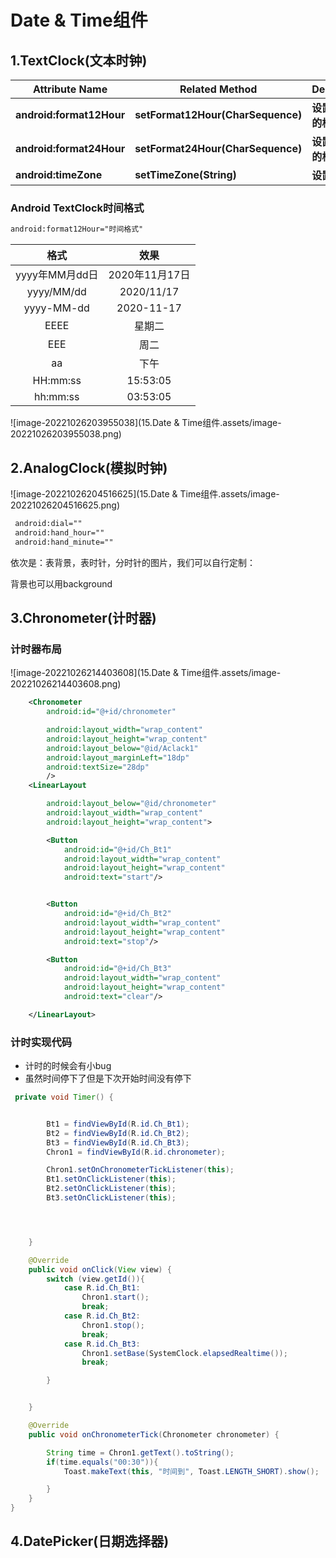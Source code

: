 # Date & Time组件

## 1.TextClock(文本时钟)

| Attribute Name           | Related Method                    | Description          |
| ------------------------ | --------------------------------- | -------------------- |
| **android:format12Hour** | **setFormat12Hour(CharSequence)** | **设置12时制的格式** |
| **android:format24Hour** | **setFormat24Hour(CharSequence)** | **设置24时制的格式** |
| **android:timeZone**     | **setTimeZone(String)**           | **设置时区**         |



### Android TextClock时间格式

```xml
android:format12Hour="时间格式"
```

|      格式      |      效果      |
| :------------: | :------------: |
| yyyy年MM月dd日 | 2020年11月17日 |
|   yyyy/MM/dd   |   2020/11/17   |
|   yyyy-MM-dd   |   2020-11-17   |
|      EEEE      |     星期二     |
|      EEE       |      周二      |
|       aa       |      下午      |
|    HH:mm:ss    |    15:53:05    |
|    hh:mm:ss    |    03:53:05    |

![image-20221026203955038](15.Date & Time组件.assets/image-20221026203955038.png)

## 2.AnalogClock(模拟时钟)

![image-20221026204516625](15.Date & Time组件.assets/image-20221026204516625.png)

```xml
 android:dial=""
 android:hand_hour=""
 android:hand_minute="" 
```

依次是：表背景，表时针，分时针的图片，我们可以自行定制：

背景也可以用background



## 3.Chronometer(计时器)







### 计时器布局

![image-20221026214403608](15.Date & Time组件.assets/image-20221026214403608.png)

```xml
    <Chronometer
        android:id="@+id/chronometer"

        android:layout_width="wrap_content"
        android:layout_height="wrap_content"
        android:layout_below="@id/Aclack1"
        android:layout_marginLeft="18dp"
        android:textSize="28dp"
        />
    <LinearLayout

        android:layout_below="@id/chronometer"
        android:layout_width="wrap_content"
        android:layout_height="wrap_content">

        <Button
            android:id="@+id/Ch_Bt1"
            android:layout_width="wrap_content"
            android:layout_height="wrap_content"
            android:text="start"/>


        <Button
            android:id="@+id/Ch_Bt2"
            android:layout_width="wrap_content"
            android:layout_height="wrap_content"
            android:text="stop"/>

        <Button
            android:id="@+id/Ch_Bt3"
            android:layout_width="wrap_content"
            android:layout_height="wrap_content"
            android:text="clear"/>

    </LinearLayout>
```

### 计时实现代码

- 计时的时候会有小bug
- 虽然时间停下了但是下次开始时间没有停下

```java
 private void Timer() {


        Bt1 = findViewById(R.id.Ch_Bt1);
        Bt2 = findViewById(R.id.Ch_Bt2);
        Bt3 = findViewById(R.id.Ch_Bt3);
        Chron1 = findViewById(R.id.chronometer);

        Chron1.setOnChronometerTickListener(this);
        Bt1.setOnClickListener(this);
        Bt2.setOnClickListener(this);
        Bt3.setOnClickListener(this);




    }

    @Override
    public void onClick(View view) {
        switch (view.getId()){
            case R.id.Ch_Bt1:
                Chron1.start();
                break;
            case R.id.Ch_Bt2:
                Chron1.stop();
                break;
            case R.id.Ch_Bt3:
                Chron1.setBase(SystemClock.elapsedRealtime());
                break;

        }


    }

    @Override
    public void onChronometerTick(Chronometer chronometer) {

        String time = Chron1.getText().toString();
        if(time.equals("00:30")){
            Toast.makeText(this, "时间到", Toast.LENGTH_SHORT).show();

        }
    }
}
```

## 4.DatePicker(日期选择器)